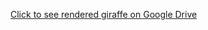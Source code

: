 [Click to see rendered giraffe on Google Drive](https://drive.google.com/open?id=0BzA7cegw1aJTMVBCMTlxVjVKVVk "giraffe")
